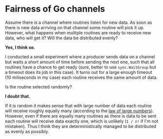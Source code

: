# Fairness of Go channels
Assume there is a channel where routines listen for new data. As soon as there is new data arriving on that channel some routine will pick it up. However, what happens when mulitple routines are ready to receive new data, who will get it? Will the data be distributed evenly?

**Yes, I think so.**

I conducted a small experiment where a producer sends data on a channel but waits a short amount of time before sending the next one, such that all routines have a chance to get ready (sure, better to use `sync.WaitGroup` but a timeout does its job in this case). It turns out for a large enough timeout (10 miliseconds in my case) each routine receives the same amount of data.

Is the routine selected randomly?

**I doubt that.**

If it is random it makes sense that with large number of data each routine will receive roughly equally many (according to the [law of large numbers](https://en.wikipedia.org/wiki/Law_of_large_numbers)). However, even if there are equally many routines as there is data to be sent each routine will receive data exactly one, which is unlikely (`1 / n!` if I'm not mistaken). Thus I think they are deterministically managed to be distributed as evenly as possibly. 